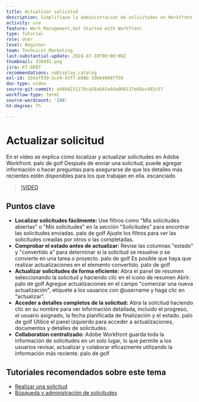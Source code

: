 ```yaml
---
title: Actualizar solicitud
description: Simplifique la administración de solicitudes en Workfront utilizando filtros para localizar solicitudes, actualizando de forma eficaz el estado y los detalles, accediendo a la información completa y fomentando la colaboración centralizada para lograr flujos de trabajo optimizados.
activity: use
feature: Work Management,Get Started with Workfront
type: Tutorial
role: User
level: Beginner
team: Technical Marketing
last-substantial-update: 2024-07-10T00:00:00Z
thumbnail: 336091.png
jira: KT-8807
recommendations: noDisplay,catalog
exl-id: 2b5ef930-5ce9-43f7-b98b-19bb48907759
doc-type: video
source-git-commit: e848d231176ca58a645a4da000137e68ac492c57
workflow-type: tm+mt
source-wordcount: '248'
ht-degree: 7%

---
```


# Actualizar solicitud

En el vídeo se explica cómo localizar y actualizar solicitudes en Adobe Workfront. palo de golf Después de enviar una solicitud, puede agregar información o hacer preguntas para asegurarse de que los detalles más recientes estén disponibles para los que trabajan en ella. escanciado

>[!VIDEO](https://video.tv.adobe.com/v/336091/?quality=12&learn=on&enablevpops)

## Puntos clave

* **Localizar solicitudes fácilmente:** Use filtros como &quot;Mis solicitudes abiertas&quot; o &quot;Mis solicitudes&quot; en la sección &quot;Solicitudes&quot; para encontrar las solicitudes enviadas. palo de golf Ajuste los filtros para ver las solicitudes creadas por otros o las completadas.
* **Comprobar el estado antes de actualizar:** Revise las columnas &quot;estado&quot; y &quot;convertido a&quot; para determinar si la solicitud se resuelve o se convierte en una tarea o proyecto. palo de golf Es posible que haya que realizar actualizaciones en el elemento convertido. palo de golf
* **Actualizar solicitudes de forma eficiente:** Abra el panel de resumen seleccionando la solicitud y haciendo clic en el icono de resumen Abrir. palo de golf Agregue actualizaciones en el campo &quot;comenzar una nueva actualización&quot;, etiquete a los usuarios con @username y haga clic en &quot;actualizar&quot;.
* **Acceder a detalles completos de la solicitud:** Abra la solicitud haciendo clic en su nombre para ver información detallada, incluido el progreso, el usuario asignado, la fecha planificada de finalización y el estado. palo de golf Utilice el panel izquierdo para acceder a actualizaciones, documentos y detalles de solicitudes.
* **Collaboration centralizado:** Adobe Workfront guarda toda la información de solicitudes en un solo lugar, lo que permite a los usuarios revisar, actualizar y colaborar eficazmente utilizando la información más reciente. palo de golf


## Tutoriales recomendados sobre este tema

* [Realizar una solicitud](/help/manage-work/issues-requests/make-a-request.md)
* [Búsqueda y administración de solicitudes](/help/manage-work/issues-requests/find-requests.md)
